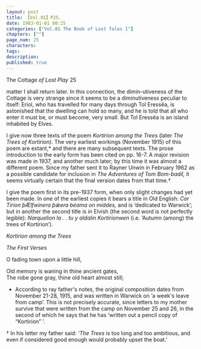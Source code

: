 ```yaml
---
layout: post
title: 【Vol.01】P25.
date: 1983-01-01 00:25
categories: ["Vol.01 The Book of Lost Tales I"]
chapters: [""]
page_num: 25
characters: 
tags: 
description: 
published: true
---
```


<p style="text-indent: 0;">
The Cottage <I>of Lost Play </I>25
</p>

matter I shall return later. In this connection, the dimin-utiveness of the Cottage is very strange since it seems to be a diminutiveness peculiar to itself: Eriol, who has travelled for many days through Tol Eressëa, is astonished that the dwelling can hold so many, and he is told that all who enter it must be, or must become, very small. But Tol Eressëa is an island inhabited by Elves.

I give now three texts of the poem <I>Kortirion among the Trees </I>(later <I>The Trees of Kortirion). </I>The very earliest workings (November 1915) of this poem are extant,* and there are many subsequent texts. The prose introduction to the early form has been cited on pp. 16-7. A major revision was made in 1937, and another much later; by this time it was almost a different poem. Since my father sent it to Rayner Unwin in February 1962 as a possible candidate for inclusion in <I>The Adventures of Tom Bom-badil, </I>it seems virtually certain that the final version dates from that time.†

I give the poem first in its pre-1937 form, when only slight changes had yet been made. In one of the earliest copies it bears a title in Old English: <I>Cor Tirion þÆlfwinera þǽera béama on middes, </I>and is ‘dedicated to Warwick’; but in another the second title is in Elvish (the second word is not perfectly legible): <I>Narquelion la . . tu y aldalin Kortirionwen </I>(i.e. ‘Autumn (among) the trees of Kortirion’).

<I>Kortirion among the Trees</I>

<I>The First Verses</I>

O fading town upon a little hill,

Old memory is waning in thine ancient gates,<BR>The robe gone gray, thine old heart almost still;

* According to ray father's notes, the original composition dates from November 21-28, 1915, and was written in Warwick on ‘a week's leave from camp’. This is not precisely accurate, since letters to my mother survive that were written from the camp on November 25 and 26, in the second of which he says that he has ‘written out a pencil copy of “Kortirion” ’.

† In his letter my father said: <I>‘The Trees </I>is too long and too ambitious, and even if considered good enough would probably upset the boat.’

